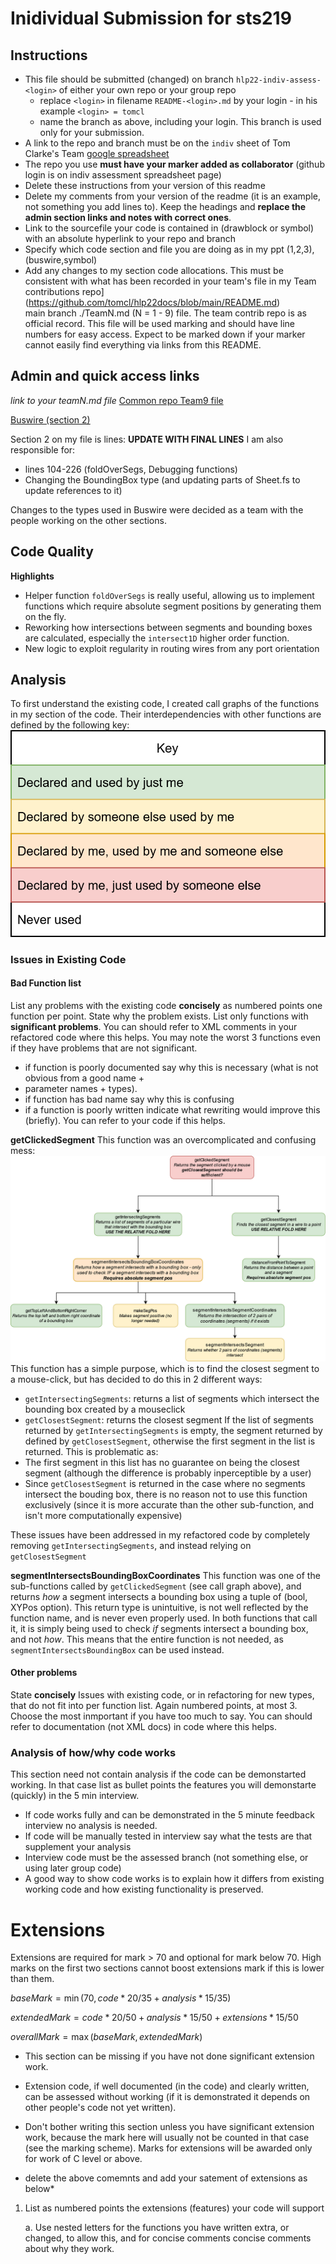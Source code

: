# Inidividual Submission for sts219

## Instructions

* This file should be submitted (changed) on branch `hlp22-indiv-assess-<login>` of either your own repo or your group repo
   * replace `<login>` in filename `README-<login>.md` by your login - in his example `<login> = tomcl`
   * name the branch as above, including your login. This branch is used only for your submission.
* A link to the repo and branch must be on the `indiv` sheet of Tom Clarke's Team [google spreadsheet](https://docs.google.com/spreadsheets/d/1prQ5usnpu36FgtbsMO8j6_mwbdd34haSMOQKN2OkLBA/edit?usp=sharing)
* The repo you use **must have your marker added as collaborator** (github login is on indiv assessment spreadsheet page)
* Delete these instructions from your version of this readme
* Delete my comments from your version of the readme (it is an example, not something you add lines to). 
Keep the headings and **replace the admin section links and notes with correct ones**.
* Link to the sourcefile your code is contained in (drawblock or symbol) with an absolute hyperlink 
to your repo and branch
* Specify which code section and file you are doing as in my ppt (1,2,3), (buswire,symbol)
* Add any changes to my section code allocations. This must be consistent with what has been 
recorded in your team's file in my Team contributions repo](https://github.com/tomcl/hlp22docs/blob/main/README.md)  
main branch ./TeamN.md (N = 1 - 9) file. The team contrib repo is as official record. This file will be 
used marking and should have line numbers for easy access. Expect to be marked down if your marker
cannot easily find everything via links from this README.

## Admin and quick access links

*link to your teamN.md file*
[Common repo Team9 file](https://github.com/tomcl/hlp22docs/blob/main/Team9.md)

[Buswire (section 2)](src/renderer/drawblock/buswire.fs)

Section 2 on my file is lines: **UPDATE WITH FINAL LINES**
I am also responsible for: 
- lines 104-226 (foldOverSegs, Debugging functions)
- Changing the BoundingBox type (and updating parts of Sheet.fs to update references to it)

Changes to the types used in Buswire were decided as a team with the people working on the other sections.

## Code Quality

**Highlights**
* Helper function `foldOverSegs` is really useful, allowing us to implement functions which require absolute segment positions by generating them on the fly.
* Reworking how intersections between segments and bounding boxes are calculated, especially the `intersect1D` higher order function.
* New logic to exploit regularity in routing wires from any port orientation


## Analysis

To first understand the existing code, I created call graphs of the functions in my section of the code. Their interdependencies with other functions are defined by the following key:
![]( sts219/key.png)

### Issues in Existing Code

#### Bad Function list

List any problems with the existing code **concisely**  as numbered points one function per point. State why
the problem exists. List only functions with **significant problems**. You can should refer to XML comments 
in your refactored code where this helps. You may note the worst 3 functions even if they have problems that are not
significant.

* if function is poorly documented say why this is necessary (what is not obvious from a good name + 
* parameter names + types).
* if function has bad name say why this is confusing
* if a function is poorly written indicate what rewriting would improve this (briefly). You can 
refer to your code if this helps.

**getClickedSegment**
This function was an overcomplicated and confusing mess:
![]( sts219/getClickedSegment.png)
This function has a simple purpose, which is to find the closest segment to a mouse-click, but has decided to do this in 2 different ways:
- `getIntersectingSegments`: returns a list of segments which intersect the bounding box created by a mouseclick
- `getClosestSegment`: returns the closest segment
If the list of segments returned by `getIntersectingSegments` is empty, the segment returned by defined by `getClosestSegment`, otherwise the first segment in the list is returned. This is problematic as:
- The first segment in this list has no guarantee on being the closest segment (although the difference is probably inperceptible by a user)
- Since `getClosestSegment` is returned in the case where no segments intersect the bouding box, there is no reason not to use this function exclusively (since it is more accurate than the other sub-function, and isn't more computationally expensive)

These issues have been addressed in my refactored code by completely removing `getIntersectingSegments`, and instead relying on `getClosestSegment`

**segmentIntersectsBoundingBoxCoordinates**
This function was one of the sub-functions called by `getClickedSegment` (see call graph above), and returns *how* a segment intersects a bounding box using a tuple of (bool, XYPos option). This return type is unintuitive, is not well reflected by the function name, and is never even properly used. In both functions that call it, it is simply being used to check *if* segments intersect a bounding box, and not *how*. This means that the entire function is not needed, as `segmentIntersectsBoundingBox` can be used instead.

#### Other problems

State **concisely** Issues with existing code, or in refactoring for new types, that do not fit into per function list. 
Again numbered points, at most 3. Choose the most inmportant if you have too much to say. You can should
refer to documentation (not XML docs) in code where this helps.

### Analysis of how/why code works

This section need not contain analysis if the code can be demonstarted working. In 
that case list as bullet points the features you will demonstarte (quickly) in the 5 min
interview.

* If code works fully and can be demonstrated in the 5 minute feedback interview no analysis is needed. 
* If code will be manually tested in interview say what the tests are that supplement your analysis
* Interview code must be the assessed branch (not something else, or using later group code)
* A good way to show code works is to explain how it differs from existing working code and how existing
functionality is preserved.

# Extensions

Extensions are required for mark > 70 and optional for mark below 70. High marks on 
the first two sections cannot boost extensions mark if this is lower than them.

$baseMark = \min (70, code * 20/35 + analysis * 15/35)$

$extendedMark = code * 20/50 + analysis * 15/50  + extensions * 15/50$

$overallMark = \max (baseMark, extendedMark)$

* This section can be missing if you have not done significant extension work.
* Extension code, if well documented (in the code) and clearly written, can be assessed without working 
  (if it is demonstrated it depends on other people's code not yet written). 
* Don't bother writing this section unless you have significant extension work, because the mark here 
  will usually not be counted in that case (see the marking scheme). Marks for extensions will be awarded 
only for work of C level or above.

* delete the above comemnts and add your satement of extensions as below*

1.  List as numbered points the extensions (features) your code will support

     a. Use nested letters for the functions you have written extra, 
     or changed, to allow this, and for concise comments concise comments about why they work.


